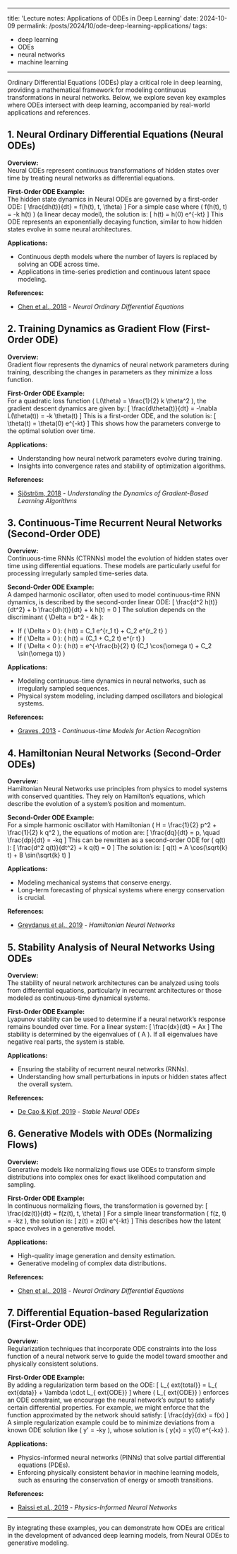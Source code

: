 
---
title: 'Lecture notes: Applications of ODEs in Deep Learning'
date: 2024-10-09
permalink: /posts/2024/10/ode-deep-learning-applications/
tags:
  - deep learning
  - ODEs
  - neural networks
  - machine learning
---

Ordinary Differential Equations (ODEs) play a critical role in deep learning, providing a mathematical framework for modeling continuous transformations in neural networks. Below, we explore seven key examples where ODEs intersect with deep learning, accompanied by real-world applications and references.

## 1. Neural Ordinary Differential Equations (Neural ODEs)

**Overview:**  
Neural ODEs represent continuous transformations of hidden states over time by treating neural networks as differential equations.

**First-Order ODE Example:**  
The hidden state dynamics in Neural ODEs are governed by a first-order ODE:
\[
\frac{dh(t)}{dt} = f(h(t), t, \theta)
\]
For a simple case where \( f(h(t), t) = -k h(t) \) (a linear decay model), the solution is:
\[
h(t) = h(0) e^{-kt}
\]
This ODE represents an exponentially decaying function, similar to how hidden states evolve in some neural architectures.

**Applications:**  
- Continuous depth models where the number of layers is replaced by solving an ODE across time.
- Applications in time-series prediction and continuous latent space modeling.

**References:**  
- [Chen et al., 2018](https://arxiv.org/abs/1806.07366) - *Neural Ordinary Differential Equations*


## 2. Training Dynamics as Gradient Flow (First-Order ODE)

**Overview:**  
Gradient flow represents the dynamics of neural network parameters during training, describing the changes in parameters as they minimize a loss function.

**First-Order ODE Example:**  
For a quadratic loss function \( L(\theta) = \frac{1}{2} k \theta^2 \), the gradient descent dynamics are given by:
\[
\frac{d\theta(t)}{dt} = -\nabla L(\theta(t)) = -k \theta(t)
\]
This is a first-order ODE, and the solution is:
\[
\theta(t) = \theta(0) e^{-kt}
\]
This shows how the parameters converge to the optimal solution over time.

**Applications:**  
- Understanding how neural network parameters evolve during training.
- Insights into convergence rates and stability of optimization algorithms.

**References:**  
- [Sjöström, 2018](https://arxiv.org/abs/1806.07366) - *Understanding the Dynamics of Gradient-Based Learning Algorithms*


## 3. Continuous-Time Recurrent Neural Networks (Second-Order ODE)

**Overview:**  
Continuous-time RNNs (CTRNNs) model the evolution of hidden states over time using differential equations. These models are particularly useful for processing irregularly sampled time-series data.

**Second-Order ODE Example:**  
A damped harmonic oscillator, often used to model continuous-time RNN dynamics, is described by the second-order linear ODE:
\[
\frac{d^2 h(t)}{dt^2} + b \frac{dh(t)}{dt} + k h(t) = 0
\]
The solution depends on the discriminant \( \Delta = b^2 - 4k \):
- If \( \Delta > 0 \): \( h(t) = C_1 e^{r_1 t} + C_2 e^{r_2 t} \)
- If \( \Delta = 0 \): \( h(t) = (C_1 + C_2 t) e^{r t} \)
- If \( \Delta < 0 \): \( h(t) = e^{-\frac{b}{2} t} (C_1 \cos(\omega t) + C_2 \sin(\omega t))
\)

**Applications:**  
- Modeling continuous-time dynamics in neural networks, such as irregularly sampled sequences.
- Physical system modeling, including damped oscillators and biological systems.

**References:**  
- [Graves, 2013](https://arxiv.org/abs/1303.5778) - *Continuous-time Models for Action Recognition*


## 4. Hamiltonian Neural Networks (Second-Order ODEs)

**Overview:**  
Hamiltonian Neural Networks use principles from physics to model systems with conserved quantities. They rely on Hamilton’s equations, which describe the evolution of a system’s position and momentum.

**Second-Order ODE Example:**  
For a simple harmonic oscillator with Hamiltonian \( H = \frac{1}{2} p^2 + \frac{1}{2} k q^2 \), the equations of motion are:
\[
\frac{dq}{dt} = p, \quad \frac{dp}{dt} = -kq
\]
This can be rewritten as a second-order ODE for \( q(t) \):
\[
\frac{d^2 q(t)}{dt^2} + k q(t) = 0
\]
The solution is:
\[
q(t) = A \cos(\sqrt{k} t) + B \sin(\sqrt{k} t)
\]

**Applications:**  
- Modeling mechanical systems that conserve energy.
- Long-term forecasting of physical systems where energy conservation is crucial.

**References:**  
- [Greydanus et al., 2019](https://arxiv.org/abs/1806.07366) - *Hamiltonian Neural Networks*


## 5. Stability Analysis of Neural Networks Using ODEs

**Overview:**  
The stability of neural network architectures can be analyzed using tools from differential equations, particularly in recurrent architectures or those modeled as continuous-time dynamical systems.

**First-Order ODE Example:**  
Lyapunov stability can be used to determine if a neural network’s response remains bounded over time. For a linear system:
\[
\frac{dx}{dt} = Ax
\]
The stability is determined by the eigenvalues of \( A \). If all eigenvalues have negative real parts, the system is stable.

**Applications:**  
- Ensuring the stability of recurrent neural networks (RNNs).
- Understanding how small perturbations in inputs or hidden states affect the overall system.

**References:**  
- [De Cao & Kipf, 2019](https://arxiv.org/abs/1906.03730) - *Stable Neural ODEs*


## 6. Generative Models with ODEs (Normalizing Flows)

**Overview:**  
Generative models like normalizing flows use ODEs to transform simple distributions into complex ones for exact likelihood computation and sampling.

**First-Order ODE Example:**  
In continuous normalizing flows, the transformation is governed by:
\[
\frac{dz(t)}{dt} = f(z(t), t, \theta)
\]
For a simple linear transformation \( f(z, t) = -kz \), the solution is:
\[
z(t) = z(0) e^{-kt}
\]
This describes how the latent space evolves in a generative model.

**Applications:**  
- High-quality image generation and density estimation.
- Generative modeling of complex data distributions.

**References:**  
- [Chen et al., 2018](https://arxiv.org/abs/1707.01629) - *Neural Ordinary Differential Equations*


## 7. Differential Equation-based Regularization (First-Order ODE)

**Overview:**  
Regularization techniques that incorporate ODE constraints into the loss function of a neural network serve to guide the model toward smoother and physically consistent solutions.

**First-Order ODE Example:**  
By adding a regularization term based on the ODE:
\[
L_{	ext{total}} = L_{	ext{data}} + \lambda \cdot L_{	ext{ODE}}
\]
where \( L_{	ext{ODE}} \) enforces an ODE constraint, we encourage the neural network’s output to satisfy certain differential properties. For example, we might enforce that the function approximated by the network should satisfy:
\[
\frac{dy}{dx} = f(x)
\]
A simple regularization example could be to minimize deviations from a known ODE solution like \( y' = -ky \), whose solution is \( y(x) = y(0) e^{-kx} \).

**Applications:**  
- Physics-informed neural networks (PINNs) that solve partial differential equations (PDEs).
- Enforcing physically consistent behavior in machine learning models, such as ensuring the conservation of energy or smooth transitions.

**References:**  
- [Raissi et al., 2019](https://arxiv.org/abs/1711.10561) - *Physics-Informed Neural Networks*

---

By integrating these examples, you can demonstrate how ODEs are critical in the development of advanced deep learning models, from Neural ODEs to generative modeling.
